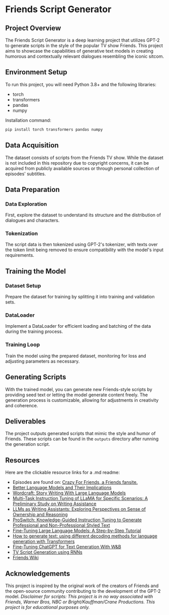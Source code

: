 # Friends Script Generator

## Project Overview
The Friends Script Generator is a deep learning project that utilizes GPT-2 to generate scripts in the style of the popular TV show Friends. This project aims to showcase the capabilities of generative text models in creating humorous and contextually relevant dialogues resembling the iconic sitcom.

## Environment Setup
To run this project, you will need Python 3.8+ and the following libraries:
- torch
- transformers
- pandas
- numpy

Installation command:
```bash
pip install torch transformers pandas numpy
```

## Data Acquisition
The dataset consists of scripts from the Friends TV show. While the dataset is not included in this repository due to copyright concerns, it can be acquired from publicly available sources or through personal collection of episodes' subtitles.

## Data Preparation
### Data Exploration
First, explore the dataset to understand its structure and the distribution of dialogues and characters.

### Tokenization
The script data is then tokenized using GPT-2's tokenizer, with texts over the token limit being removed to ensure compatibility with the model's input requirements.

## Training the Model
### Dataset Setup
Prepare the dataset for training by splitting it into training and validation sets.

### DataLoader
Implement a DataLoader for efficient loading and batching of the data during the training process.

### Training Loop
Train the model using the prepared dataset, monitoring for loss and adjusting parameters as necessary.

## Generating Scripts
With the trained model, you can generate new Friends-style scripts by providing seed text or letting the model generate content freely. The generation process is customizable, allowing for adjustments in creativity and coherence.

## Deliverables
The project outputs generated scripts that mimic the style and humor of Friends. These scripts can be found in the `outputs` directory after running the generation script.

## Resources

Here are the clickable resource links for a .md readme:

- Episodes are found on: [Crazy For Friends, a Friends fansite.](https://www.livesinabox.com/friends/scripts.shtml)
- [Better Language Models and Their Implications](https://openai.com/research/better-language-models)
- [Wordcraft: Story Writing With Large Language Models](https://dl.acm.org/doi/pdf/10.1145/3490099.3511105)
- [Multi-Task Instruction Tuning of LLaMA for Specific Scenarios:
A Preliminary Study on Writing Assistance](https://arxiv.org/pdf/2305.13225.pdf)
- [LLMs as Writing Assistants: Exploring Perspectives on Sense of
Ownership and Reasoning](https://arxiv.org/pdf/2404.00027.pdf)
- [ProSwitch: Knowledge-Guided Instruction Tuning to Generate
Professional and Non-Professional Styled Text](https://arxiv.org/pdf/2403.09131.pdf)
- [Fine-Tuning Large Language Models: A Step-by-Step Tutorial](https://www.datacamp.com/tutorial/fine-tuning-large-language-models)
- [How to generate text: using different decoding methods for language generation with Transformers](https://github.com/huggingface/blog/blob/main/notebooks/02_how_to_generate.ipynb)
- [Fine-Tuning ChatGPT for Text Generation With W&B](https://wandb.ai/mostafaibrahim17/ml-articles/reports/Fine-Tuning-ChatGPT-for-Text-Generation-With-W-B--Vmlldzo1NDE5MjYw)
- [TV Script Generation using RNNs](https://medium.com/@matthew1992/tv-script-generation-563ba7b6356a)
- [Friends Wiki](https://friends.fandom.com/wiki/Friends)


## Acknowledgements
This project is inspired by the original work of the creators of Friends and the open-source community contributing to the development of the GPT-2 model. 
*Disclaimer for scripts: This project is in no way associated with Friends, Warner Bros, NBC or Bright/Kauffman/Crane Productions. This project is for educational purposes only.*

